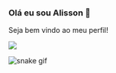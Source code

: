 ### Olá eu sou Alisson 🤙 
Seja bem vindo ao meu perfil!

<div>
<a href= "https://www.linkedin.com/in/alisson-santana-parra-b39709128/"taget="_blank"><img src="https://img.shields.io/badge/LinkedIn-0077B5?style=for-the-badge&logo=linkedin&logoColor=white" taget="_blank"><a/>
<div/>

  
  
   ![snake gif](https://github.com/SEU_USUARIO/SEU_REPOSITORIO/blob/output/github-contribution-grid-snake.svg)
    

